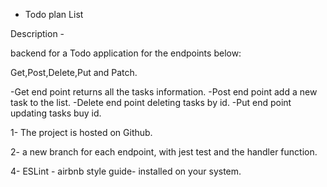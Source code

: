 - Todo plan List

Description -

backend for a Todo application for the endpoints below:

Get,Post,Delete,Put and Patch.

-Get end point returns all the tasks information.
-Post end point add a new task to the list.
-Delete end point deleting tasks by id.
-Put end point updating tasks buy id.

1- The project is hosted on Github.

2- a new branch for each endpoint, with jest test and the handler function.

4- ESLint - airbnb style guide- installed on your system.
